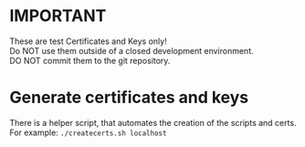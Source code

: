 # IMPORTANT
These are test Certificates and Keys only!<br/>
Do NOT use them outside of a closed development environment.<br/>
DO NOT commit them to the git repository.

# Generate certificates and keys
There is a helper script, that automates the creation of the scripts and certs.<br/>
For example:
`./createcerts.sh localhost `
